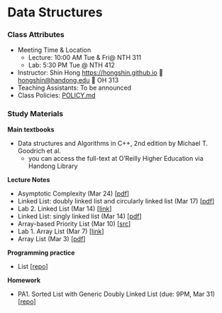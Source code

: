 # Data Structures #

### Class Attributes ###
* Meeting Time & Location
  - Lecture: 10:00 AM Tue & Fri@ NTH 311
  - Lab: 5:30 PM Tue @ NTH 412
* Instructor: Shin Hong https://hongshin.github.io :e-mail: hongshin@handong.edu :door: OH 313
* Teaching Assistants: To be announced
* Class Policies: [POLICY.md](POLICY.md)

### Study Materials ###

**Main textbooks**
* Data structures and Algorithms in C++, 2nd edition  by Michael T. Goodrich et al.
    - you can access the full-text at O’Reilly Higher Education via Handong Library

**Lecture Notes**
* Asymptotic Complexity (Mar 24) [[pdf](note/asymptotic+complexity.pdf)]
* Linked List: doubly linked list and circularly linked list (Mar 17) [[pdf](note/linkedlist.pdf)]
* Lab 2. Linked List (Mar 14) [[link](https://github.com/hongshin/DataStructures/tree/lab2)]
* Linked List: singly linked list (Mar 14) [[pdf](note/linkedlist.pdf)]
* Array-based Priority List (Mar 10) [[src](https://github.com/hongshin/DataStructures/tree/list)]
* Lab 1. Array List (Mar 7) [[link](https://github.com/hongshin/DataStructures/tree/lab1)]
* Array List (Mar 3) [[pdf](note/arraylist.pdf)]


**Programming practice**
- List [[repo](https://github.com/hongshin/DataStructures/tree/list)]


**Homework**
 - PA1. Sorted List with Generic Doubly Linked List (due: 9PM, Mar 31) [[repo](https://github.com/hongshin/DataStructures/tree/pa1)]
